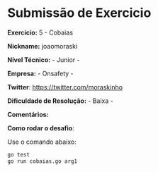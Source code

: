 # Submissão de Exercicio

**Exercicio:** 5 - Cobaias

**Nickname:** joaomoraski

**Nível Técnico:** - Junior -

**Empresa:** - Onsafety -

**Twitter**: https://twitter.com/moraskinho

**Dificuldade de Resolução:** - Baixa -

**Comentários:**

**Como rodar o desafio**: 

Use o comando abaixo: 
```bash
go test
go run cobaias.go arg1
```